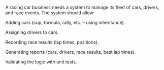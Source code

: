 A racing car business needs a system to manage its fleet of cars, drivers, and race events. The system should allow:

Adding cars (cup, formula, rally, etc. – using inheritance).

Assigning drivers to cars.

Recording race results (lap times, positions).

Generating reports (cars, drivers, race results, best lap times).

Validating the logic with unit tests.